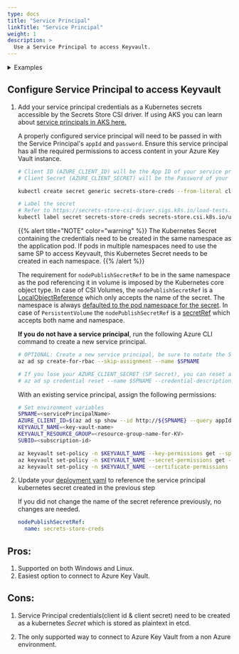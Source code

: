 ```yaml
---
type: docs
title: "Service Principal"
linkTitle: "Service Principal"
weight: 1
description: >
  Use a Service Principal to access Keyvault. 
---
```


<details>
<summary>Examples</summary>

- `SecretProviderClass`
```yaml
# This is a SecretProviderClass example using a service principal to access Key Vault
apiVersion: secrets-store.csi.x-k8s.io/v1
kind: SecretProviderClass
metadata:
  name: azure-kvname
spec:
  provider: azure
  parameters:
    usePodIdentity: "false"         # [OPTIONAL] if not provided, will default to "false"
    keyvaultName: "kvname"          # the name of the KeyVault
    cloudName: ""                   # [OPTIONAL for Azure] if not provided, azure environment will default to AzurePublicCloud 
    objects:  |
      array:
        - |
          objectName: secret1
          objectType: secret        # object types: secret, key or cert
          objectVersion: ""         # [OPTIONAL] object versions, default to latest if empty
        - |
          objectName: key1
          objectType: key
          objectVersion: ""
    tenantId: "tid"                 # the tenant ID of the KeyVault
``` 

- `Pod` yaml
```yaml
# This is a sample pod definition for using SecretProviderClass and service-principal to access Key Vault
kind: Pod
apiVersion: v1
metadata:
  name: busybox-secrets-store-inline
spec:
  containers:
  - name: busybox
    image: k8s.gcr.io/e2e-test-images/busybox:1.29
    command:
      - "/bin/sleep"
      - "10000"
    volumeMounts:
    - name: secrets-store-inline
      mountPath: "/mnt/secrets-store"
      readOnly: true
  volumes:
    - name: secrets-store-inline
      csi:
        driver: secrets-store.csi.k8s.io
        readOnly: true
        volumeAttributes:
          secretProviderClass: "azure-kvname"
        nodePublishSecretRef:                       # Only required when using service principal mode
          name: secrets-store-creds                 # Only required when using service principal mode
```
</details>

## Configure Service Principal to access Keyvault

1. Add your service principal credentials as a Kubernetes secrets accessible by the Secrets Store CSI driver. If using AKS you can learn about [service principals in AKS here.](https://docs.microsoft.com/azure/aks/kubernetes-service-principal) 

    A properly configured service principal will need to be passed in with the Service Principal's `appId` and `password`. Ensure this service principal has all the required permissions to access content in your Azure Key Vault instance.

    ```bash
    # Client ID (AZURE_CLIENT_ID) will be the App ID of your service principal
    # Client Secret (AZURE_CLIENT_SECRET) will be the Password of your service principal

    kubectl create secret generic secrets-store-creds --from-literal clientid=<AZURE_CLIENT_ID> --from-literal clientsecret=<AZURE_CLIENT_SECRET>

    # Label the secret
    # Refer to https://secrets-store-csi-driver.sigs.k8s.io/load-tests.html for more details on why this is necessary in future releases.
    kubectl label secret secrets-store-creds secrets-store.csi.k8s.io/used=true
    ```

    {{% alert title="NOTE" color="warning" %}}
    The Kubernetes Secret containing the credentials need to be created in the same namespace as the application pod. If pods in multiple namespaces need to use the same SP to access Keyvault, this Kubernetes Secret needs to be created in each namespace.
    {{% /alert %}}

    The requirement for `nodePublishSecretRef` to be in the same namespace as the pod referencing it in volume is imposed by the Kubernetes core object type. In case of CSI Volumes, the `nodePublishSecretRef` is a [LocalObjectReference](https://pkg.go.dev/k8s.io/api/core/v1?tab=doc#LocalObjectReference) which only accepts the name of the secret. The namespace is always [defaulted to the pod namespace for the secret](https://github.com/kubernetes/kubernetes/blob/release-1.18/pkg/volume/csi/csi_mounter.go#L169-L171). In case of `PersistentVolume` the `nodePublishSecretRef` is a [secretRef](https://pkg.go.dev/k8s.io/api/core/v1?tab=doc#SecretReference) which accepts both name and namespace.

    **If you do not have a service principal**, run the following Azure CLI command to create a new service principal.

    ```bash
    # OPTIONAL: Create a new service principal, be sure to notate the SP secret returned on creation.
    az ad sp create-for-rbac --skip-assignment --name $SPNAME

    # If you lose your AZURE_CLIENT_SECRET (SP Secret), you can reset and receive it with this command:
    # az ad sp credential reset --name $SPNAME --credential-description "APClientSecret" --query password -o tsv
    ```

    With an existing service principal, assign the following permissions:

    ```bash
    # Set environment variables
    SPNAME=<servicePrincipalName>
    AZURE_CLIENT_ID=$(az ad sp show --id http://${SPNAME} --query appId -o tsv)
    KEYVAULT_NAME=<key-vault-name>
    KEYVAULT_RESOURCE_GROUP=<resource-group-name-for-KV>
    SUBID=<subscription-id>

    az keyvault set-policy -n $KEYVAULT_NAME --key-permissions get --spn $AZURE_CLIENT_ID
    az keyvault set-policy -n $KEYVAULT_NAME --secret-permissions get --spn $AZURE_CLIENT_ID
    az keyvault set-policy -n $KEYVAULT_NAME --certificate-permissions get --spn $AZURE_CLIENT_ID
    ```

2. Update your [deployment yaml](https://github.com/Azure/secrets-store-csi-driver-provider-azure/blob/master/examples/service-principal/pod-inline-volume-service-principal.yaml) to reference the service principal kubernetes secret created in the previous step

    If you did not change the name of the secret reference previously, no changes are needed.

    ```yaml
    nodePublishSecretRef:
      name: secrets-store-creds
    ```


## Pros:
1. Supported on both Windows and Linux.
1. Easiest option to connect to Azure Key Vault.

## Cons:
1. Service Principal credentials(client id & client secret) need to be created as a kubernetes *Secret* which is stored as plaintext in etcd.

1. The only supported way to connect to Azure Key Vault from a non Azure environment.